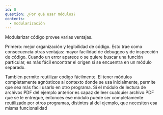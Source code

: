 ```yaml
---
id: 8
question: ¿Por qué usar módulos?
contents:
  - modularización
---
```


Modularizar código provee varias ventajas.

Primero: mejor organización y legibilidad de código. Esto trae como consecuencia otras ventajas: mayor facilidad de debuggeo y de inspección de código. Cuando un error aparece o se quiere buscar una función particular, es más fácil encontrar el origen si se encuentra en un módulo separado.

También permite reutilizar código fácilmente. El tener módulos completamente agnósticos al contexto donde se usa inicialmente, permite que sea más fácil usarlo en otro programa. Si el módulo de lectura de archivos PDF del ejemplo anterior es capaz de leer cualquier archivo PDF que se le entregue, entonces ese módulo puede ser completamente reutilizado por otros programas, distintos al del ejemplo, que necesiten esa misma funcionalidad
